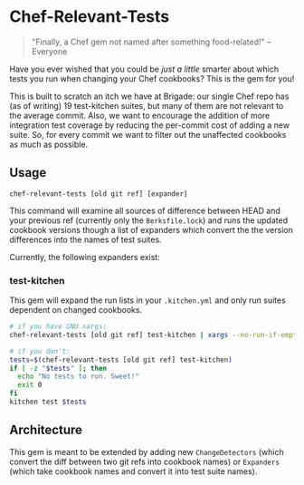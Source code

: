 Chef-Relevant-Tests
=========

> "Finally, a Chef gem not named after something food-related!" –Everyone

Have you ever wished that you could be *just a little* smarter about which
tests you run when changing your Chef cookbooks? This is the gem for you!

This is built to scratch an itch we have at Brigade: our single Chef repo has
(as of writing) 19 test-kitchen suites, but many of them are not relevant to
the average commit. Also, we want to encourage the addition of more integration
test coverage by reducing the per-commit cost of adding a new suite. So, for
every commit we want to filter out the unaffected cookbooks as much as
possible.

Usage
--------
`chef-relevant-tests [old git ref] [expander]`

This command will examine all sources of difference between HEAD and your
previous ref (currently only the `Berksfile.lock`) and runs the updated
cookbook versions though a list of expanders which convert the the version
differences into the names of test suites.

Currently, the following expanders exist:

### test-kitchen
This gem will expand the run lists in your `.kitchen.yml` and only run suites dependent on changed cookbooks.

```bash
# if you have GNU xargs:
chef-relevant-tests [old git ref] test-kitchen | xargs --no-run-if-empty bundle exec kitchen test

# if you don't:
tests=$(chef-relevant-tests [old git ref] test-kitchen)
if [ -z "$tests" ]; then
  echo "No tests to run. Sweet!"
  exit 0
fi
kitchen test $tests
```

Architecture
----------
This gem is meant to be extended by adding new `ChangeDetectors` (which convert
the diff between two git refs into cookbook names) or `Expanders` (which take
cookbook names and convert it into test suite names).
